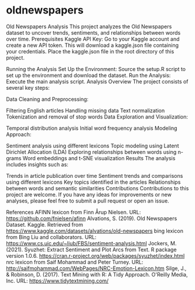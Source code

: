 # oldnewspapers
Old Newspapers Analysis
This project analyzes the Old Newspapers dataset to uncover trends, sentiments, and relationships between words over time.
Prerequisites
Kaggle API Key:
Go to your Kaggle account and create a new API token. This will download a kaggle.json file containing your credentials.
Place the kaggle.json file in the root directory of this project.

Running the Analysis
Set Up the Environment:
Source the setup.R script to set up the environment and download the dataset.
Run the Analysis:
Execute the main analysis script.
Analysis Overview
The project consists of several key steps:

Data Cleaning and Preprocessing:

Filtering English articles
Handling missing data
Text normalization
Tokenization and removal of stop words
Data Exploration and Visualization:

Temporal distribution analysis
Initial word frequency analysis
Modeling Approach:

Sentiment analysis using different lexicons
Topic modeling using Latent Dirichlet Allocation (LDA)
Exploring relationships between words using n-grams
Word embeddings and t-SNE visualization
Results
The analysis includes insights such as:

Trends in article publication over time
Sentiment trends and comparisons using different lexicons
Key topics identified in the articles
Relationships between words and semantic similarities
Contributions
Contributions to this project are welcome. If you have any ideas for improvements or new analyses, please feel free to submit a pull request or open an issue.

References
AFINN lexicon from Finn Årup Nielsen. URL: https://github.com/fnielsen/afinn
Alvations, S. (2019). Old Newspapers Dataset. Kaggle. Retrieved from https://www.kaggle.com/datasets/alvations/old-newspapers
bing lexicon from Bing Liu and collaborators. URL: https://www.cs.uic.edu/~liub/FBS/sentiment-analysis.html
Jockers, M. (2021). Syuzhet: Extract Sentiment and Plot Arcs from Text. R package version 1.0.6. https://cran.r-project.org/web/packages/syuzhet/index.html
nrc lexicon from Saif Mohammad and Peter Turney. URL: http://saifmohammad.com/WebPages/NRC-Emotion-Lexicon.htm
Silge, J., & Robinson, D. (2017). Text Mining with R: A Tidy Approach. O'Reilly Media, Inc. URL: https://www.tidytextmining.com/
